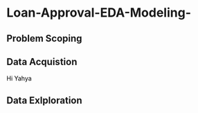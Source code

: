 # Loan-Approval-EDA-Modeling-


## Problem Scoping



## Data Acquistion

<font color="r">Hi Yahya</font>


## Data Exlploration


